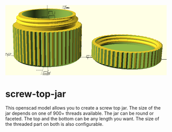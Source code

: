 ![screw top jar](https://raw.githubusercontent.com/jbruce12000/screw-top-jar/main/jar.png "screw top jar")

# screw-top-jar

This openscad model allows you to create a screw top jar. The size of the jar depends on one of 900+ threads available. The jar can be round or faceted. The top and the bottom can be any length you want. The size of the threaded part on both is also configurable.

